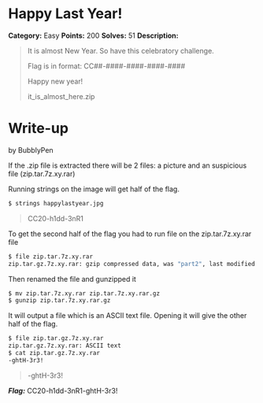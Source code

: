 # Happy Last Year!
**Category:** Easy
**Points:** 200
**Solves:** 51
**Description:**

>It is almost New Year. So have this celebratory challenge.
>
>Flag is in format: CC##-####-####-####-####
>
>Happy new year!
>
>it_is_almost_here.zip

# Write-up
by BubblyPen

If the .zip file is extracted there will be 2 files: a picture and an suspicious file (zip.tar.7z.xy.rar)

Running strings on the image will get half of the flag.

```bash
$ strings happylastyear.jpg
``` 

>CC20-h1dd-3nR1

To get the second half of the flag you had to run file on the zip.tar.7z.xy.rar file
```bash
$ file zip.tar.7z.xy.rar
zip.tar.gz.7z.xy.rar: gzip compressed data, was "part2", last modified: Tue Dec 29 13:46:38 2020, from UNIX, truncated
```
Then renamed the file and gunzipped it
```bash
$ mv zip.tar.7z.xy.rar zip.tar.7z.xy.rar.gz
$ gunzip zip.tar.7z.xy.rar.gz
```
It will output a file which is an ASCII text file. Opening it will give the other half of the flag.
```bash
$ file zip.tar.gz.7z.xy.rar
zip.tar.gz.7z.xy.rar: ASCII text
$ cat zip.tar.gz.7z.xy.rar
-ghtH-3r3!
```
>-ghtH-3r3!

***Flag:*** CC20-h1dd-3nR1-ghtH-3r3!
